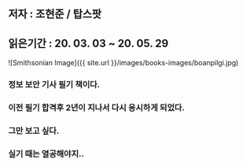 ## 저자 : 조현준 / 탑스팟

## 읽은기간 : 20. 03. 03  ~ 20. 05. 29

![Smithsonian Image]({{ site.url }}/images/books-images/boanpilgi.jpg)

### 정보 보안 기사 필기 책이다.

### 이전 필기 합격후 2년이 지나서 다시 응시하게 되었다.

### 그만 보고 싶다.

### 실기 때는 열공해야지..